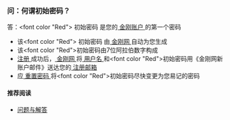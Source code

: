### 问：何谓初始密码？
答：<font color "Red"> 初始密码 </font>是您的[ 金刚账户 ](https://a2zitpro.github.io/web/金刚账户)的第一个密码
- 该<font color "Red"> 初始密码 </font>由[ 金刚网 ](https://a2zitpro.github.io/web/金刚中文网)自动为您生成
- 该<font color "Red">初始密码</font>由7位阿拉伯数字构成
- [ 注册 ](https://a2zitpro.github.io/web/l2_reg)成功后，[ 金刚网 ](https://a2zitpro.github.io/web/金刚中文网)将[ 用户名 ](https://a2zitpro.github.io/web/用户名&密码)和<font color "Red">初始密码</font>用《金刚网新账户邮件》送达您的[ 注册邮箱 ](https://a2zitpro.github.io/web/注册邮箱)
- 应[ 重置密码 ](https://a2zitpro.github.io/web/重置密码)将<font color "Red">初始密码</font>尽快变更为您易记的密码

#### 推荐阅读
- [ 问题与解答 ](https://a2zitpro.github.io/web/问题与解答)
